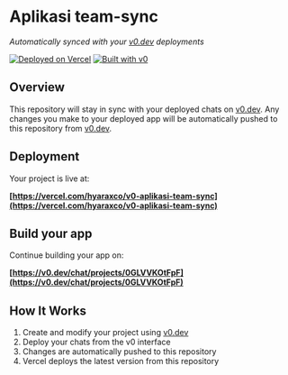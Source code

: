 # Aplikasi team-sync

*Automatically synced with your [v0.dev](https://v0.dev) deployments*

[![Deployed on Vercel](https://img.shields.io/badge/Deployed%20on-Vercel-black?style=for-the-badge&logo=vercel)](https://vercel.com/hyaraxco/v0-aplikasi-team-sync)
[![Built with v0](https://img.shields.io/badge/Built%20with-v0.dev-black?style=for-the-badge)](https://v0.dev/chat/projects/0GLVVKOtFpF)

## Overview

This repository will stay in sync with your deployed chats on [v0.dev](https://v0.dev).
Any changes you make to your deployed app will be automatically pushed to this repository from [v0.dev](https://v0.dev).

## Deployment

Your project is live at:

**[https://vercel.com/hyaraxco/v0-aplikasi-team-sync](https://vercel.com/hyaraxco/v0-aplikasi-team-sync)**

## Build your app

Continue building your app on:

**[https://v0.dev/chat/projects/0GLVVKOtFpF](https://v0.dev/chat/projects/0GLVVKOtFpF)**

## How It Works

1. Create and modify your project using [v0.dev](https://v0.dev)
2. Deploy your chats from the v0 interface
3. Changes are automatically pushed to this repository
4. Vercel deploys the latest version from this repository